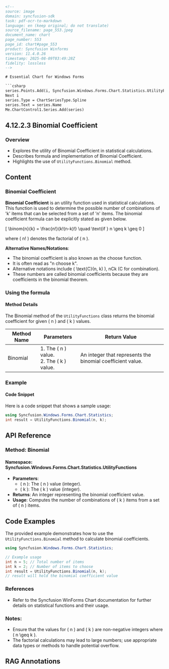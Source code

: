 ```html
<!-- 
source: image
domain: syncfusion-sdk
task: pdf-ocr-to-markdown
language: en (keep original; do not translate)
source_filename: page_553.jpeg
document_name: chart
page_number: 553
page_id: chart#page_553
product: Syncfusion Winforms
version: 11.4.0.26
timestamp: 2025-08-09T03:49:28Z
fidelity: lossless
-->

# Essential Chart for Windows Forms

```csharp
series.Points.Add(i, Syncfusion.Windows.Forms.Chart.Statistics.UtilityFunctions.BetaCumulativeDistribution(0.5, 0.5, i));
Next i
series.Type = ChartSeriesType.Spline
series.Text = series.Name
Me.ChartControl1.Series.Add(series)
```

## 4.12.2.3 Binomial Coefficient

### Overview
- Explores the utility of Binomial Coefficient in statistical calculations.
- Describes formula and implementation of Binomial Coefficient.
- Highlights the use of `UtilityFunctions.Binomial` method.

## Content

### Binomial Coefficient
**Binomial Coefficient** is an utility function used in statistical calculations. This function is used to determine the possible number of combinations of 'k' items that can be selected from a set of 'n' items. The binomial coefficient formula can be explicitly stated as given below.

\[
\binom{n}{k} = \frac{n!}{k!(n-k)!} \quad \text{if } n \geq k \geq 0
\]

where \( n! \) denotes the factorial of \( n \).

**Alternative Names/Notations**:
- The binomial coefficient is also known as the choose function.
- It is often read as "n choose k".
- Alternative notations include \( \text{C}(n, k) \), nCk (C for combination).
- These numbers are called binomial coefficients because they are coefficients in the binomial theorem.

### Using the formula

#### Method Details
The Binomial method of the `UtilityFunctions` class returns the binomial coefficient for given \( n \) and \( k \) values.

| **Method Name** | **Parameters** | **Return Value** |
|------------------|----------------|------------------|
| Binomial         | 1. The \( n \) value.<br>2. The \( k \) value. | An integer that represents the binomial coefficient value. |

### Example

#### Code Snippet
Here is a code snippet that shows a sample usage:

```csharp
using Syncfusion.Windows.Forms.Chart.Statistics;
int result = UtilityFunctions.Binomial(n, k);
```

## API Reference

### Method: Binomial
#### Namespace: Syncfusion.Windows.Forms.Chart.Statistics.UtilityFunctions
- **Parameters**:
  - \( n \): The \( n \) value (integer).
  - \( k \): The \( k \) value (integer).
- **Returns**: An integer representing the binomial coefficient value.
- **Usage**: Computes the number of combinations of \( k \) items from a set of \( n \) items.

## Code Examples
The provided example demonstrates how to use the `UtilityFunctions.Binomial` method to calculate binomial coefficients.

```csharp
using Syncfusion.Windows.Forms.Chart.Statistics;

// Example usage
int n = 5; // Total number of items
int k = 2; // Number of items to choose
int result = UtilityFunctions.Binomial(n, k);
// result will hold the binomial coefficient value
```

### References
- Refer to the Syncfusion WinForms Chart documentation for further details on statistical functions and their usage.

### Notes:
- Ensure that the values for \( n \) and \( k \) are non-negative integers where \( n \geq k \).
- The factorial calculations may lead to large numbers; use appropriate data types or methods to handle potential overflow.

## RAG Annotations
<!-- tags: [syncfusion, winforms, chart, binomial coefficient, statistical calculations] keywords: [binomial, combinations, n choose k, factorial, binomial theorem, utility functions, binomial method] -->
```